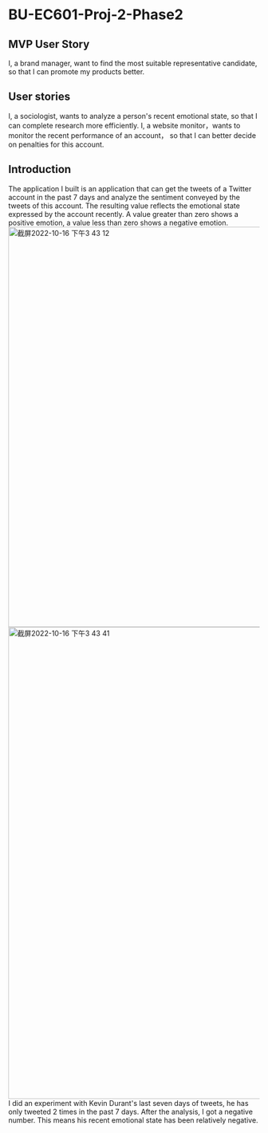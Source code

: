 # BU-EC601-Proj-2-Phase2
## MVP User Story
I, a brand manager, want to find the most suitable representative candidate, so that I can promote my products better.
## User stories
I, a sociologist, wants to analyze a person's recent emotional state, so that I can complete research more efficiently.
I, a website monitor，wants to monitor the recent performance of an account， so that I can better decide on penalties for this account.
## Introduction
The application I built is an application that can get the tweets of a Twitter account in the past 7 days and analyze the sentiment conveyed by the tweets of this account. The resulting value reflects the emotional state expressed by the account recently. A value greater than zero shows a positive emotion, a value less than zero shows a negative emotion.
<img width="803" alt="截屏2022-10-16 下午3 43 12" src="https://user-images.githubusercontent.com/105094522/196055778-cb9d56b6-fa7c-46b4-b9c5-afd5a02351f9.png">
<img width="947" alt="截屏2022-10-16 下午3 43 41" src="https://user-images.githubusercontent.com/105094522/196056115-12f0eddd-6615-40d4-9be8-af3e288e6845.png">
I did an experiment with Kevin Durant's last seven days of tweets, he has only tweeted 2 times in the past 7 days. After the analysis, I got a negative number. This means his recent emotional state has been relatively negative.
